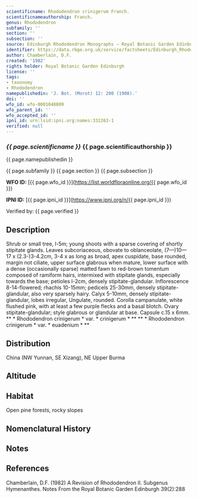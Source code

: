 ```yaml
---
scientificname: Rhododendron crinigerum Franch.
scientificnameauthorship: Franch.
genus: Rhododendron
subfamily: ''
section: ''
subsection: ''
source: Edinburgh Rhododendron Monographs – Royal Botanic Garden Edinburgh
identifier: https://data.rbge.org.uk/service/factsheets/Edinburgh_Rhododendron_Monographs.xhtml
author: Chamberlain, D.F.
created: '1982'
rights holder: Royal Botanic Garden Edinburgh
license: ''
tags:
- taxonomy
- Rhododendron
namepublishedin: 'J. Bot. (Morot) 12: 200 (1908).'
doi: ''
wfo_id: wfo-0001048809
wfo_parent_id: ''
wfo_accepted_id: ''
ipni_id: urn:lsid:ipni.org:names:332263-1
verified: null
---
```

### _{{ page.scientificname }}_ {{ page.scientificauthorship }}
 {{ page.namepublishedin }}

{{ page.subfamily }} {{ page.section }} {{ page.subsection }}

**WFO ID:** [{{ page.wfo_id }}](https://list.worldfloraonline.org/{{ page.wfo_id }})

**IPNI ID:** [{{ page.ipni_id }}](https://www.ipni.org/n/{{ page.ipni_id }})

Verified by: {{ page.verified }}



## Description
Shrub or small tree, l-5m; young shoots with a sparse covering of shortly stipitate glands. Leaves subcoriaceous, obovate to oblanceolate, (7—)10—17 x (2.3-)3-4.2cm, 3-4 x as long as broad, apex cuspidate, base rounded, margin not ciliate, upper surface glabrous when mature, lower surface with a dense (occasionally sparse) matted fawn to red-brown tomentum composed of ramiform hairs, intermixed with stipitate glands, especially towards the base; petioles l-2cm, densely stipitate-glandular. Inflorescence 8-14-flowered; rhachis 10-15mm; pedicels 25-30mm, densely stipitate-glandular, also very sparsely hairy. Calyx 5-10mm, densely stipitate-glandular, lobes irregular, Ungulate, rounded. Corolla campanulate, white flushed pink, with at least a few purple flecks and a basal blotch. Ovary stipitate-glandular; style glabrous or glandular at base. Capsule c.15 x 6mm. ** * Rhododendron crinigerum * var. * crinigerum * ** ** * Rhododendron crinigerum * var. * euadenium * **

## Distribution
China (NW Yunnan, SE Xizang), NE Upper Burma

## Altitude


## Habitat
Open pine forests, rocky slopes

## Nomenclatural History

                       
## Notes


## References

Chamberlain, D.F. (1982) A Revision of Rhododendron II. Subgenus Hymenanthes. Notes From the Royal Botanic Garden Edinburgh 39(2):288
